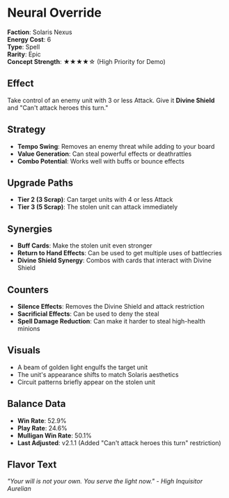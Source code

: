 # Neural Override

**Faction**: Solaris Nexus  
**Energy Cost**: 6  
**Type**: Spell  
**Rarity**: Epic  
**Concept Strength**: ★★★★☆ (High Priority for Demo)

## Effect

Take control of an enemy unit with 3 or less Attack. Give it **Divine Shield** and "Can't attack heroes this turn."

## Strategy

- **Tempo Swing**: Removes an enemy threat while adding to your board
- **Value Generation**: Can steal powerful effects or deathrattles
- **Combo Potential**: Works well with buffs or bounce effects

## Upgrade Paths

- **Tier 2 (3 Scrap)**: Can target units with 4 or less Attack
- **Tier 3 (5 Scrap)**: The stolen unit can attack immediately

## Synergies

- **Buff Cards**: Make the stolen unit even stronger
- **Return to Hand Effects**: Can be used to get multiple uses of battlecries
- **Divine Shield Synergy**: Combos with cards that interact with Divine Shield

## Counters

- **Silence Effects**: Removes the Divine Shield and attack restriction
- **Sacrificial Effects**: Can be used to deny the steal
- **Spell Damage Reduction**: Can make it harder to steal high-health minions

## Visuals

- A beam of golden light engulfs the target unit
- The unit's appearance shifts to match Solaris aesthetics
- Circuit patterns briefly appear on the stolen unit

## Balance Data

- **Win Rate**: 52.9%
- **Play Rate**: 24.6%
- **Mulligan Win Rate**: 50.1%
- **Last Adjusted**: v2.1.1 (Added "Can't attack heroes this turn" restriction)

## Flavor Text

*"Your will is not your own. You serve the light now." - High Inquisitor Aurelian*
